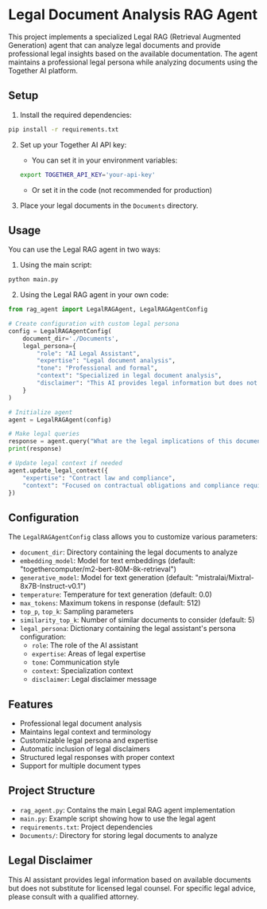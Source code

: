 # Legal Document Analysis RAG Agent

This project implements a specialized Legal RAG (Retrieval Augmented Generation) agent that can analyze legal documents and provide professional legal insights based on the available documentation. The agent maintains a professional legal persona while analyzing documents using the Together AI platform.

## Setup

1. Install the required dependencies:
```bash
pip install -r requirements.txt
```

2. Set up your Together AI API key:
   - You can set it in your environment variables:
   ```bash
   export TOGETHER_API_KEY='your-api-key'
   ```
   - Or set it in the code (not recommended for production)

3. Place your legal documents in the `Documents` directory.

## Usage

You can use the Legal RAG agent in two ways:

1. Using the main script:
```bash
python main.py
```

2. Using the Legal RAG agent in your own code:
```python
from rag_agent import LegalRAGAgent, LegalRAGAgentConfig

# Create configuration with custom legal persona
config = LegalRAGAgentConfig(
    document_dir='./Documents',
    legal_persona={
        "role": "AI Legal Assistant",
        "expertise": "Legal document analysis",
        "tone": "Professional and formal",
        "context": "Specialized in legal document analysis",
        "disclaimer": "This AI provides legal information but does not substitute for licensed legal counsel."
    }
)

# Initialize agent
agent = LegalRAGAgent(config)

# Make legal queries
response = agent.query("What are the legal implications of this document?")
print(response)

# Update legal context if needed
agent.update_legal_context({
    "expertise": "Contract law and compliance",
    "context": "Focused on contractual obligations and compliance requirements"
})
```

## Configuration

The `LegalRAGAgentConfig` class allows you to customize various parameters:

- `document_dir`: Directory containing the legal documents to analyze
- `embedding_model`: Model for text embeddings (default: "togethercomputer/m2-bert-80M-8k-retrieval")
- `generative_model`: Model for text generation (default: "mistralai/Mixtral-8x7B-Instruct-v0.1")
- `temperature`: Temperature for text generation (default: 0.0)
- `max_tokens`: Maximum tokens in response (default: 512)
- `top_p`, `top_k`: Sampling parameters
- `similarity_top_k`: Number of similar documents to consider (default: 5)
- `legal_persona`: Dictionary containing the legal assistant's persona configuration:
  - `role`: The role of the AI assistant
  - `expertise`: Areas of legal expertise
  - `tone`: Communication style
  - `context`: Specialization context
  - `disclaimer`: Legal disclaimer message

## Features

- Professional legal document analysis
- Maintains legal context and terminology
- Customizable legal persona and expertise
- Automatic inclusion of legal disclaimers
- Structured legal responses with proper context
- Support for multiple document types

## Project Structure

- `rag_agent.py`: Contains the main Legal RAG agent implementation
- `main.py`: Example script showing how to use the legal agent
- `requirements.txt`: Project dependencies
- `Documents/`: Directory for storing legal documents to analyze

## Legal Disclaimer

This AI assistant provides legal information based on available documents but does not substitute for licensed legal counsel. For specific legal advice, please consult with a qualified attorney.
